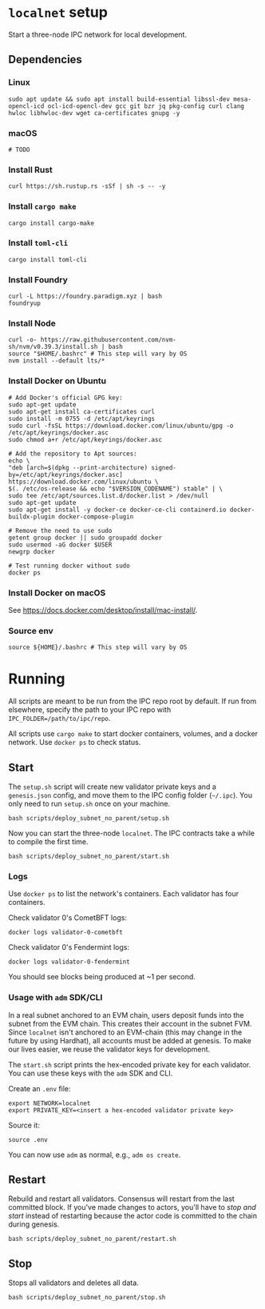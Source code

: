 # `localnet` setup

Start a three-node IPC network for local development.

## Dependencies

### Linux

```shell
sudo apt update && sudo apt install build-essential libssl-dev mesa-opencl-icd ocl-icd-opencl-dev gcc git bzr jq pkg-config curl clang hwloc libhwloc-dev wget ca-certificates gnupg -y
```

### macOS

```shell
# TODO
```

### Install Rust

```shell
curl https://sh.rustup.rs -sSf | sh -s -- -y
```

### Install `cargo make`

```shell
cargo install cargo-make
```

### Install `toml-cli`

```shell
cargo install toml-cli
```

### Install Foundry

```shell
curl -L https://foundry.paradigm.xyz | bash
foundryup
```

### Install Node

```shell
curl -o- https://raw.githubusercontent.com/nvm-sh/nvm/v0.39.3/install.sh | bash
source "$HOME/.bashrc" # This step will vary by OS 
nvm install --default lts/*
```

### Install Docker on Ubuntu

```shell
# Add Docker's official GPG key:
sudo apt-get update
sudo apt-get install ca-certificates curl
sudo install -m 0755 -d /etc/apt/keyrings
sudo curl -fsSL https://download.docker.com/linux/ubuntu/gpg -o /etc/apt/keyrings/docker.asc
sudo chmod a+r /etc/apt/keyrings/docker.asc

# Add the repository to Apt sources:
echo \
"deb [arch=$(dpkg --print-architecture) signed-by=/etc/apt/keyrings/docker.asc] https://download.docker.com/linux/ubuntu \
$(. /etc/os-release && echo "$VERSION_CODENAME") stable" | \
sudo tee /etc/apt/sources.list.d/docker.list > /dev/null
sudo apt-get update
sudo apt-get install -y docker-ce docker-ce-cli containerd.io docker-buildx-plugin docker-compose-plugin

# Remove the need to use sudo
getent group docker || sudo groupadd docker
sudo usermod -aG docker $USER
newgrp docker

# Test running docker without sudo
docker ps
```

### Install Docker on macOS

See https://docs.docker.com/desktop/install/mac-install/.

### Source env

```shell
source ${HOME}/.bashrc # This step will vary by OS
```

# Running

All scripts are meant to be run from the IPC repo root by default.
If run from elsewhere, specify the path to your IPC repo with `IPC_FOLDER=/path/to/ipc/repo`.

All scripts use `cargo make` to start docker containers, volumes, and a docker network. Use `docker ps` to check status.

## Start

The `setup.sh` script will create new validator private keys and a `genesis.json` config, and move them to the IPC
config folder (`~/.ipc`).
You only need to run `setup.sh` once on your machine.

```shell
bash scripts/deploy_subnet_no_parent/setup.sh
```

Now you can start the three-node `localnet`. The IPC contracts take a while to compile the first time.

```shell
bash scripts/deploy_subnet_no_parent/start.sh
```

### Logs

Use `docker ps` to list the network's containers. Each validator has four containers.

Check validator 0's CometBFT logs:

```shell
docker logs validator-0-cometbft
```

Check validator 0's Fendermint logs:

```shell
docker logs validator-0-fendermint
```

You should see blocks being produced at ~1 per second.

### Usage with `adm` SDK/CLI

In a real subnet anchored to an EVM chain, users deposit funds into the subnet from the EVM chain.
This creates their account in the subnet FVM.
Since `localnet` isn't anchored to an EVM-chain (this may change in the future by using Hardhat),
all accounts must be added at genesis.
To make our lives easier, we reuse the validator keys for development.

The `start.sh` script prints the hex-encoded private key for each validator.
You can use these keys with the `adm` SDK and CLI.

Create an `.env` file:

```dotenv
export NETWORK=localnet
export PRIVATE_KEY=<insert a hex-encoded validator private key>
```

Source it:

```shell
source .env
```

You can now use `adm` as normal, e.g., `adm os create`.

## Restart

Rebuild and restart all validators. Consensus will restart from the last committed block. If you've made changes to
actors, you'll have to _stop and start_ instead of restarting because the actor code is committed to the chain during
genesis.

```shell
bash scripts/deploy_subnet_no_parent/restart.sh
```

## Stop

Stops all validators and deletes all data.

```shell
bash scripts/deploy_subnet_no_parent/stop.sh
```
